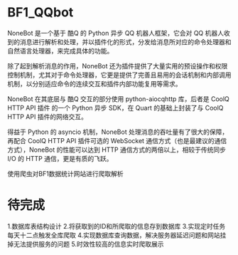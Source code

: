 # BF1_QQbot
NoneBot 是一个基于 酷Q 的 Python 异步 QQ 机器人框架，它会对 QQ 机器人收到的消息进行解析和处理，并以插件化的形式，分发给消息所对应的命令处理器和自然语言处理器，来完成具体的功能。

除了起到解析消息的作用，NoneBot 还为插件提供了大量实用的预设操作和权限控制机制，尤其对于命令处理器，它更是提供了完善且易用的会话机制和内部调用机制，以分别适应命令的连续交互和插件内部功能复用等需求。

NoneBot 在其底层与 酷Q 交互的部分使用 python-aiocqhttp 库，后者是 CoolQ HTTP API 插件 的一个 Python 异步 SDK，在 Quart 的基础上封装了与 CoolQ HTTP API 插件的网络交互。

得益于 Python 的 asyncio 机制，NoneBot 处理消息的吞吐量有了很大的保障，再配合 CoolQ HTTP API 插件可选的 WebSocket 通信方式（也是最建议的通信方式），NoneBot 的性能可以达到 HTTP 通信方式的两倍以上，相较于传统同步 I/O 的 HTTP 通信，更是有质的飞跃。

使用爬虫对BF1数据统计网站进行爬取解析

# 待完成
1.数据库表结构设计
2.将获取到的ID和所爬取的信息存到数据库
3.实现定时任务每天十二点触发全库爬取
4.实现数据库查询数据，解决服务器延迟问题和网站挂掉无法提供服务的问题
5.时效性较高的信息实时爬取展示
